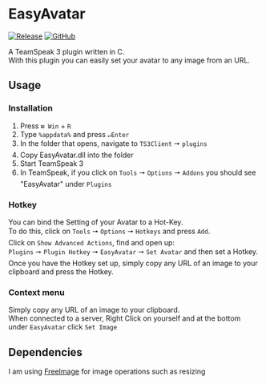 # EasyAvatar
[![Release](https://img.shields.io/github/v/release/AlEscher/EasyAvatar?color=brightgreen&label=Download&style=plastic)](https://github.com/AlEscher/EasyAvatar/releases/latest/download/EasyAvatar.dll)
[![GitHub](https://img.shields.io/github/license/AlEscher/EasyAvatar?color=blue&style=plastic)](https://github.com/AlEscher/EasyAvatar/blob/master/LICENSE)

A TeamSpeak 3 plugin written in C.  
With this plugin you can easily set your avatar to any image from an URL.

## Usage

### Installation

1. Press `⊞ Win` + `R`
2. Type `%appdata%` and press `↵Enter`
3. In the folder that opens, navigate to `TS3Client` 🠖 `plugins`
4. Copy EasyAvatar.dll into the folder
5. Start TeamSpeak 3
6. In TeamSpeak, if you click on `Tools` 🠖 `Options` 🠖 `Addons` you should see "EasyAvatar" under `Plugins`

### Hotkey

You can bind the Setting of your Avatar to a Hot-Key.  
To do this, click on `Tools` 🠖 `Options` 🠖 `Hotkeys` and press `Add`.  
Click on `Show Advanced Actions`, find and open up:  
`Plugins` 🠖 `Plugin Hotkey` 🠖 `EasyAvatar` 🠖 `Set Avatar` and then set a Hotkey.  
Once you have the Hotkey set up, simply copy any URL of an image to your clipboard and press the Hotkey.

### Context menu

Simply copy any URL of an image to your clipboard.  
When connected to a server, Right Click on yourself and at the bottom under `EasyAvatar` click `Set Image`


## Dependencies

I am using [FreeImage](http://freeimage.sourceforge.net) for image operations such as resizing
